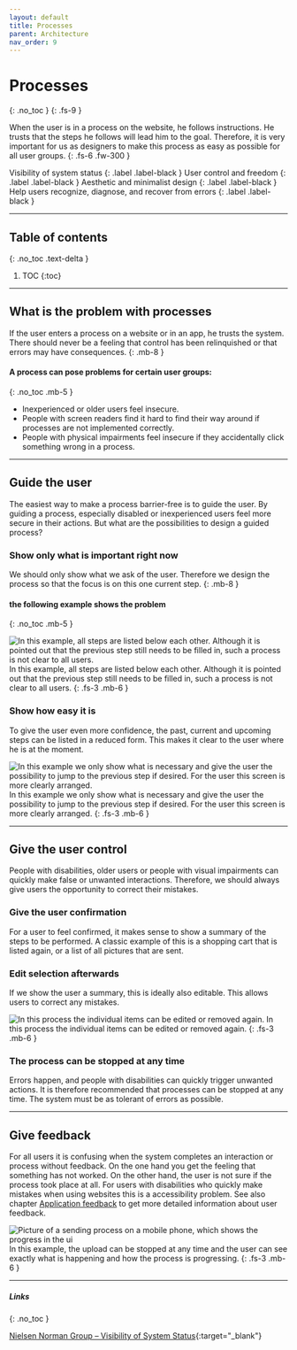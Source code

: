 ```yaml
---
layout: default
title: Processes
parent: Architecture
nav_order: 9
---
```


# Processes
{: .no_toc }
{: .fs-9 }

When the user is in a process on the website, he follows instructions. He trusts that the steps he follows will lead him to the goal. Therefore, it is very important for us as designers to make this process as easy as possible for all user groups.
{: .fs-6 .fw-300 }

Visibility of system status
{: .label .label-black }
User control and freedom
{: .label .label-black }
Aesthetic and minimalist design
{: .label .label-black }
Help users recognize, diagnose, and recover from errors
{: .label .label-black }

---

## Table of contents
{: .no_toc .text-delta }

1. TOC
{:toc}

---

## What is the problem with processes
If the user enters a process on a website or in an app, he trusts the system. There should never be a feeling that control has been relinquished or that errors may have consequences. 
{: .mb-8 }

#### A process can pose problems for certain user groups:
{: .no_toc .mb-5 }

- Inexperienced or older users feel insecure.
- People with screen readers find it hard to find their way around if processes are not implemented correctly.
- People with physical impairments feel insecure if they accidentally click something wrong in a process.

---

## Guide the user
The easiest way to make a process barrier-free is to guide the user. By guiding a process, especially disabled or inexperienced users feel more secure in their actions. But what are the possibilities to design a guided process?

### Show only what is important right now
We should only show what we ask of the user.  Therefore we design the process so that the focus is on this one current step.
{: .mb-8 }

#### the following example shows the problem
{: .no_toc .mb-5 }

<img src="{{ '/assets/images/processes/checkout_x.png' | prepend: site.baseurl }}" alt="In this example, all steps are listed below each other. Although it is pointed out that the previous step still needs to be filled in, such a process is not clear to all users."/>
In this example, all steps are listed below each other. Although it is pointed out that the previous step still needs to be filled in, such a process is not clear to all users.
{: .fs-3 .mb-6 }

### Show how easy it is
To give the user even more confidence, the past, current and upcoming steps can be listed in a reduced form. This makes it clear to the user where he is at the moment.

<img src="{{ '/assets/images/processes/checkout.png' | prepend: site.baseurl }}" alt="In this example we only show what is necessary and give the user the possibility to jump to the previous step if desired. For the user this screen is more clearly arranged."/>
In this example we only show what is necessary and give the user the possibility to jump to the previous step if desired. For the user this screen is more clearly arranged.
{: .fs-3 .mb-6 }

---

## Give the user control
People with disabilities, older users or people with visual impairments can quickly make false or unwanted interactions. Therefore, we should always give users the opportunity to correct their mistakes.

### Give the user confirmation
For a user to feel confirmed, it makes sense to show a summary of the steps to be performed. A classic example of this is a shopping cart that is listed again, or a list of all pictures that are sent.


### Edit selection afterwards
If we show the user a summary, this is ideally also editable. This allows users to correct any mistakes.

<img src="{{ '/assets/images/processes/checkout_edit.png' | prepend: site.baseurl }}" alt="In this process the individual items can be edited or removed again."/>
In this process the individual items can be edited or removed again.
{: .fs-3 .mb-6 }


### The process can be stopped at any time
Errors happen, and people with disabilities can quickly trigger unwanted actions. It is therefore recommended that processes can be stopped at any time. The system must be as tolerant of errors as possible.

---

## Give feedback
For all users it is confusing when the system completes an interaction or process without feedback. On the one hand you get the feeling that something has not worked. On the other hand, the user is not sure if the process took place at all. For users with disabilities who quickly make mistakes when using websites this is a accessibility problem. See also chapter [Application feedback](/Accessibility-Designer-Guide/docs/Architecture/application-feedback/) to get more detailed information about user feedback.

<img src="{{ '/assets/images/heuristics/visibility.png' | prepend: site.baseurl }}" alt="Picture of a sending process on a mobile phone, which shows the progress in the ui" title="Picture of a sending process on a mobile phone, which shows the progress in the ui"/>
In this example, the upload can be stopped at any time and the user can see exactly what is happening and how the process is progressing.
{: .fs-3 .mb-6 }



---

##### Links
{: .no_toc }

[Nielsen Norman Group – Visibility of System Status](https://www.nngroup.com/articles/visibility-system-status/ "NNgroup's Homepage"){:target="_blank"}





